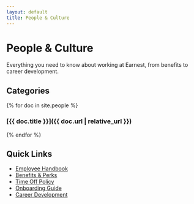 ```yaml
---
layout: default
title: People & Culture
---
```


# People & Culture

Everything you need to know about working at Earnest, from benefits to career development.

## Categories

{% for doc in site.people %}
### [{{ doc.title }}]({{ doc.url | relative_url }})
{% endfor %}

## Quick Links

- [Employee Handbook](/people/handbook)
- [Benefits & Perks](/people/benefits)
- [Time Off Policy](/people/time-off)
- [Onboarding Guide](/people/onboarding)
- [Career Development](/people/career-development)
